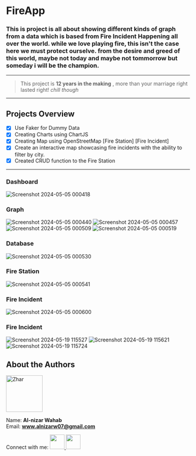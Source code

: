# FireApp
### This is project is all about showing different kinds of graph from a data which is based from Fire Incident Happening all over the world. while we love playing fire, this isn't the case here we must protect ourselve. from the desire and greed of this world, maybe not today and maybe not tommorrow but someday i will be the champion.
---
>This project is **12 years in the making** , more than your marriage right lasted right! *chill though*
---
## Projects Overview
- [x] Use Faker for Dummy Data
- [x] Creating Charts using ChartJS
- [x] Creating Map using OpenStreetMap [Fire Station] [Fire Incident]
- [x] Create an interactive map showcasing fire incidents with the ability to filter by city.
- [x] Created CRUD function to the Fire Station
---
### Dashboard
![Screenshot 2024-05-05 000418](https://github.com/Zhar-dev/FireApp/assets/108575639/93200184-844a-4ca5-8a83-b8dd8bfee771)
### Graph
![Screenshot 2024-05-05 000440](https://github.com/Zhar-dev/FireApp/assets/108575639/d78079cb-6eaf-4275-8941-1480fcc31263)
![Screenshot 2024-05-05 000457](https://github.com/Zhar-dev/FireApp/assets/108575639/acd55d78-2abb-4a19-8ca7-ac756169e6b6)
![Screenshot 2024-05-05 000509](https://github.com/Zhar-dev/FireApp/assets/108575639/130f881f-2a82-4fac-ad1e-7a714b25274e)
![Screenshot 2024-05-05 000519](https://github.com/Zhar-dev/FireApp/assets/108575639/724e6a29-637e-4db7-9710-b494bfe437ae)
### Database
![Screenshot 2024-05-05 000530](https://github.com/Zhar-dev/FireApp/assets/108575639/0da2a6a4-d229-48c3-a779-60547b1d08b4)
### Fire Station
![Screenshot 2024-05-05 000541](https://github.com/Zhar-dev/FireApp/assets/108575639/3ebfdc49-afa1-448e-946f-2f8ae85837cc)
### Fire Incident
![Screenshot 2024-05-05 000600](https://github.com/Zhar-dev/FireApp/assets/108575639/1858400f-7bef-4d70-9e70-77e01a3842b9)
### Fire Incident
![Screenshot 2024-05-19 115527](https://github.com/Zhar-dev/FireApp/assets/108575639/c856fca1-f8b6-428f-87d5-7fe1fb270af9)
![Screenshot 2024-05-19 115621](https://github.com/Zhar-dev/FireApp/assets/108575639/43bfb861-3290-4616-83cb-b72e17fac82a)
![Screenshot 2024-05-19 115724](https://github.com/Zhar-dev/FireApp/assets/108575639/59fd5b8a-6f96-4315-b94f-3f3cbdcb0478)


## About the Authors

<img src="https://github.com/Zhar-dev.png" alt="Zhar" width="100px" border-radius="50px">

Name: **Al-nizar Wahab**  
Email: **www.alnizarw07@gmail.com**

Connect with me:
<a href="https://www.facebook.com/zharwahab"><img src="https://github.com/gauravghongde/social-icons/blob/master/PNG/Color/Facebook.png" width="40" border-radius="20px">
<a href="https://github.com/Zhar-dev"><img src="https://github.com/gauravghongde/social-icons/blob/master/PNG/Color/Github.png" width="40" border-radius="20px">
